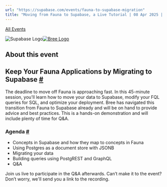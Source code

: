 ```yaml
---
url: "https://supabase.com/events/fauna-to-supabase-migration"
title: "Moving from Fauna to Supabase, a Live Tutorial | 08 Apr 2025 | Webinar"
---
```


[All Events](https://supabase.com/events)

![Supabase Logo](https://supabase.com/_next/image?url=https%3A%2F%2Ffrontend-assets.supabase.com%2Fwww%2Ff58eead769dc%2F_next%2Fstatic%2Fmedia%2Fsupabase-logo-wordmark--dark.b36ebb5f.png&w=3840&q=75&dpl=dpl_7FY8EmFQ6G3YqautJ4Fvh1viLnvu)[![Bree Logo](https://supabase.com/_next/image?url=%2Fimages%2Fevents%2Fwebinars%2Ffauna-to-supabase-migration%2Fbree.svg&w=3840&q=75&dpl=dpl_7FY8EmFQ6G3YqautJ4Fvh1viLnvu)](https://www.trybree.com/)

## About this event

## Keep Your Fauna Applications by Migrating to Supabase [\#](https://supabase.com/events/fauna-to-supabase-migration\#keep-your-fauna-applications-by-migrating-to-supabase)

The deadline to move off Fauna is approaching fast. In this 45-minute session, you'll learn how to move your data to Supabase, modify your FQL queries for SQL, and optimize your deployment. Bree has navigated this transition from Fauna to Supabase already and will be on hand to provide advice and best practices. This is a hands-on demonstration and will include plenty of time for Q&A.

### Agenda [\#](https://supabase.com/events/fauna-to-supabase-migration\#agenda)

- Concepts in Supabase and how they map to concepts in Fauna
- Using Postgres as a document store with JSONB
- Migrating your data
- Building queries using PostgREST and GraphQL
- Q&A

Join us live to participate in the Q&A afterwards. Can’t make it to the event? Don’t worry, we'll send you a link to the recording.